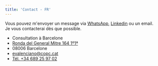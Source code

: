 ```yaml
---
title: 'Contact - FR'
---
```


Vous pouvez m'envoyer un message via <a href="https://api.whatsapp.com/send?phone=689259702">WhatsApp</a>, [Linkedin](https://www.linkedin.com/in/eduardovalencianomendoza/) ou un email. Je
vous contacterai dès que possible.

- Consultation à Barcelone
- [Ronda del General Mitre 164 1º1ª](https://maps.app.goo.gl/Hf2BuXZfGD6amCMY8)
- 08006 Barcelone
- <a href="mailto:evalenciano@copc.cat">evalenciano@copc.cat</a>
- <a href="tel:+34689259702">Tél. +34 689 25 97 02</a>